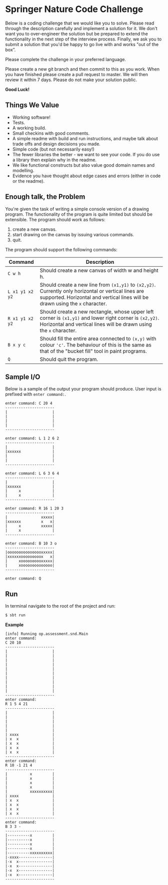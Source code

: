 # Springer Nature Code Challenge

Below is a coding challenge that we would like you to solve. Please read through the description carefully and implement a solution for it. We don't want you to over-engineer the solution but be prepared to extend the functionality in the next step of the interview process. Finally, we ask you to submit a solution that you'd be happy to go live with and works "out of the box”.

Please complete the challenge in your preferred language.

Please create a new git branch and then commit to this as you work. When you have finished please create a pull request to master. We will then review it within 7 days. Please do not make your solution public. 

**Good Luck!**


## Things We Value

* Working software!
* Tests.
* A working build.
* Small checkins with good comments.
* A simple readme with build and run instructions, and maybe talk about trade offs and design decisions you made.
* Simple code (but not necessarily easy!)
* The fewer libraries the better - we want to see your code. If you do use a library then explain why in the readme.
* We like functional constructs but also value good domain names and modelling.
* Evidence you have thought about edge cases and errors (either in code or the readme).

## Enough talk, the Problem

You're given the task of writing a simple console version of a drawing program. The functionality of the program is quite limited but should be extensible. The program should work as follows:

1. create a new canvas.
2. start drawing on the canvas by issuing various commands.
3. quit.

The program should support the following commands:
   
| Command | Description |
| ------- | ----------- |
| `C w h`     | Should create a new canvas of width w and height h. |
| `L x1 y1 x2 y2` | Should create a new line from `(x1,y1)` to `(x2,y2)`. Currently only horizontal or vertical lines are supported. Horizontal and vertical lines will be drawn using the `x` character. |
| `R x1 y1 x2 y2` | Should create a new rectangle, whose upper left corner is `(x1,y1)` and lower right corner is `(x2,y2)`. Horizontal and vertical lines will be drawn using the `x` character. |
| `B x y c` | Should fill the entire area connected to `(x,y)` with colour `'c'`. The behaviour of this is the same as that of the "bucket fill" tool in paint programs. |
| `Q` | Should quit the program. |
 
## Sample I/O

Below is a sample of the output your program should produce. User input is prefixed with `enter command:`.


	enter command: C 20 4
	----------------------
	|                    |
	|                    |
	|                    |
	|                    |
	----------------------
	
	enter command: L 1 2 6 2
	----------------------
	|                    |
	|xxxxxx              |
	|                    |
	|                    |
	----------------------
	
	enter command: L 6 3 6 4
	----------------------
	|                    |
	|xxxxxx              |
	|     x              |
	|     x              |
	----------------------
	
	enter command: R 16 1 20 3
	----------------------
	|               xxxxx|
	|xxxxxx         x   x|
	|     x         xxxxx|
	|     x              |
	----------------------
	
	enter command: B 10 3 o
	----------------------
	|oooooooooooooooxxxxx|
	|xxxxxxooooooooox   x|
	|     xoooooooooxxxxx|
	|     xoooooooooooooo|
	----------------------
	
	enter command: Q

## Run

In terminal navigate to the root of the project and run:

```bash
$ sbt run
```
		
**Example** 		
		
    [info] Running op.assessment.snd.Main 
    enter command:
    C 20 10
    ----------------------
    |                    |
    |                    |
    |                    |
    |                    |
    |                    |
    |                    |
    |                    |
    |                    |
    |                    |
    |                    |
    ----------------------
    enter command:
    R 1 5 4 21
    ----------------------
    |                    |
    |                    |
    |                    |
    |                    |
    |                    |
    | xxxx               |
    | x  x               |
    | x  x               |
    | x  x               |
    | x  x               |
    ----------------------
    enter command:
    R 10 -1 21 4
    ----------------------
    |          x         |
    |          x         |
    |          x         |
    |          x         |
    |          xxxxxxxxxx|
    | xxxx               |
    | x  x               |
    | x  x               |
    | x  x               |
    | x  x               |
    ----------------------
    enter command:
    B 3 3 -
    ----------------------
    |----------x         |
    |----------x         |
    |----------x         |
    |----------x         |
    |----------xxxxxxxxxx|
    |-xxxx---------------|
    |-x  x---------------|
    |-x  x---------------|
    |-x  x---------------|
    |-x  x---------------|
    ----------------------


